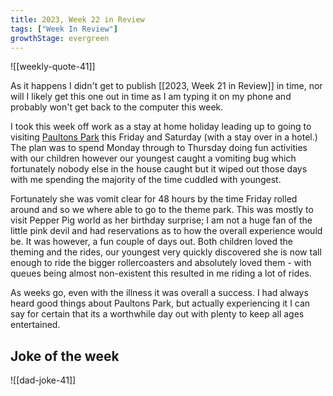 ```yaml
---
title: 2023, Week 22 in Review
tags: ["Week In Review"]
growthStage: evergreen
---
```


![[weekly-quote-41]]

As it happens I didn't get to publish [[2023, Week 21 in Review]] in time, nor will I likely get this one out in time as I am typing it on my phone and probably won't get back to the computer this week.

I took this week off work as a stay at home holiday leading up to going to visiting [Paultons Park](https://paultonspark.co.uk/) this Friday and Saturday (with a stay over in a hotel.) The plan was to spend Monday through to Thursday doing fun activities with our children however our youngest caught a vomiting bug which fortunately nobody else in the house caught but it wiped out those days with me spending the majority of the time cuddled with youngest.

Fortunately she was vomit clear for 48 hours by the time Friday rolled around and so we where able to go to the theme park. This was mostly to visit Pepper Pig world as her birthday surprise; I am not a huge fan of the little pink devil and had reservations as to how the overall experience would be. It was however, a fun couple of days out. Both children loved the theming and the rides, our youngest very quickly discovered she is now tall enough to ride the bigger rollercoasters and absolutely loved them - with queues being almost non-existent this resulted in me riding a lot of rides.

As weeks go, even with the illness it was overall a success. I had always heard good things about Paultons Park, but actually experiencing it I can say for certain that its a worthwhile day out with plenty to keep all ages entertained.

## Joke of the week
![[dad-joke-41]]
